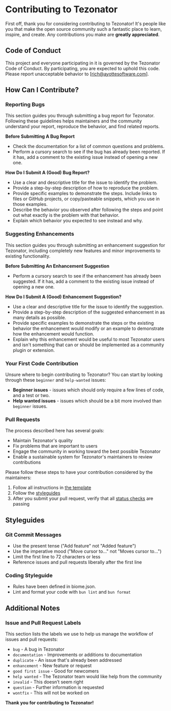 # Contributing to Tezonator

First off, thank you for considering contributing to Tezonator! It's people like you that make the open source community such a fantastic place to learn, inspire, and create. Any contributions you make are **greatly appreciated**.

## Code of Conduct

This project and everyone participating in it is governed by the Tezonator Code of Conduct. By participating, you are expected to uphold this code. Please report unacceptable behavior to [rich@ayottesoftware.com].

## How Can I Contribute?

### Reporting Bugs

This section guides you through submitting a bug report for Tezonator. Following these guidelines helps maintainers and the community understand your report, reproduce the behavior, and find related reports.

**Before Submitting A Bug Report**
- Check the documentation for a list of common questions and problems.
- Perform a cursory search to see if the bug has already been reported. If it has, add a comment to the existing issue instead of opening a new one.

**How Do I Submit A (Good) Bug Report?**
- Use a clear and descriptive title for the issue to identify the problem.
- Provide a step-by-step description of how to reproduce the problem.
- Provide specific examples to demonstrate the steps. Include links to files or GitHub projects, or copy/pasteable snippets, which you use in those examples.
- Describe the behavior you observed after following the steps and point out what exactly is the problem with that behavior.
- Explain which behavior you expected to see instead and why.

### Suggesting Enhancements

This section guides you through submitting an enhancement suggestion for Tezonator, including completely new features and minor improvements to existing functionality.

**Before Submitting An Enhancement Suggestion**
- Perform a cursory search to see if the enhancement has already been suggested. If it has, add a comment to the existing issue instead of opening a new one.

**How Do I Submit A (Good) Enhancement Suggestion?**
- Use a clear and descriptive title for the issue to identify the suggestion.
- Provide a step-by-step description of the suggested enhancement in as many details as possible.
- Provide specific examples to demonstrate the steps or the existing behavior the enhancement would modify or an example to demonstrate how the enhancement would function.
- Explain why this enhancement would be useful to most Tezonator users and isn't something that can or should be implemented as a community plugin or extension.

### Your First Code Contribution

Unsure where to begin contributing to Tezonator? You can start by looking through these `beginner` and `help-wanted` issues:

- **Beginner issues** - issues which should only require a few lines of code, and a test or two.
- **Help wanted issues** - issues which should be a bit more involved than `beginner` issues.

### Pull Requests

The process described here has several goals:

- Maintain Tezonator's quality
- Fix problems that are important to users
- Engage the community in working toward the best possible Tezonator
- Enable a sustainable system for Tezonator's maintainers to review contributions

Please follow these steps to have your contribution considered by the maintainers:

1. Follow all instructions in [the template](PULL_REQUEST_TEMPLATE.md)
2. Follow the [styleguides](#styleguides)
3. After you submit your pull request, verify that all [status checks](https://help.github.com/articles/about-status-checks/) are passing

## Styleguides

### Git Commit Messages

- Use the present tense ("Add feature" not "Added feature")
- Use the imperative mood ("Move cursor to..." not "Moves cursor to...")
- Limit the first line to 72 characters or less
- Reference issues and pull requests liberally after the first line

### Coding Styleguide

- Rules have been defined in biome.json.
- Lint and format your code with `bun lint` and `bun format`

## Additional Notes

### Issue and Pull Request Labels

This section lists the labels we use to help us manage the workflow of issues and pull requests:

- `bug` - A bug in Tezonator
- `documentation` - Improvements or additions to documentation
- `duplicate` - An issue that's already been addressed
- `enhancement` - New feature or request
- `good first issue` - Good for newcomers
- `help wanted` - The Tezonator team would like help from the community
- `invalid` - This doesn’t seem right
- `question` - Further information is requested
- `wontfix` - This will not be worked on

**Thank you for contributing to Tezonator!**
